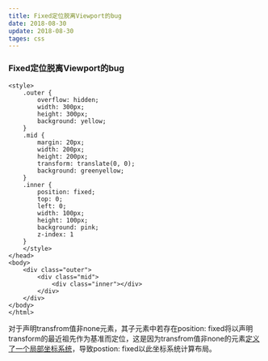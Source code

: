 ```yaml
---
title: Fixed定位脱离Viewport的bug
date: 2018-08-30
update: 2018-08-30
tages: css
---
```




### Fixed定位脱离Viewport的bug



```
<style>
    .outer {
        overflow: hidden;
        width: 300px;
        height: 300px;
        background: yellow;
    }
    .mid {
        margin: 20px;
        width: 200px;
        height: 200px;
        transform: translate(0, 0);
        background: greenyellow;
    }
    .inner {
        position: fixed;
        top: 0;
        left: 0;
        width: 100px;
        height: 100px;
        background: pink;
        z-index: 1
    }
    </style>
</head>
<body>
    <div class="outer">
        <div class="mid">
            <div class="inner"></div>
        </div>
    </div>
</body>
</html>
```

对于声明transfrom值非none元素，其子元素中若存在position: fixed将以声明transform的最近祖先作为基准而定位，这是因为transfrom值非none的元素[定义了一个局部坐标系统](http://www.w3.org/TR/css3-2d-transforms/#transform-rendering)，导致postion: fixed以此坐标系统计算布局。